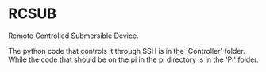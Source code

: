 # RCSUB
Remote Controlled Submersible Device.

The python code that controls it through SSH is in the 'Controller' folder.
While the code that should be on the pi in the pi directory is in the 'Pi' folder.
